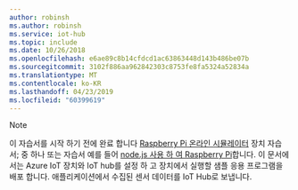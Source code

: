 ```yaml
---
author: robinsh
ms.author: robinsh
ms.service: iot-hub
ms.topic: include
ms.date: 10/26/2018
ms.openlocfilehash: e6ae89c8b14cfdcd1ac63863448d143b486be07b
ms.sourcegitcommit: 3102f886aa962842303c8753fe8fa5324a52834a
ms.translationtype: MT
ms.contentlocale: ko-KR
ms.lasthandoff: 04/23/2019
ms.locfileid: "60399619"
---
```

> [!NOTE]
> 이 자습서를 시작 하기 전에 완료 합니다 [Raspberry Pi 온라인 시뮬레이터](../articles/iot-hub/iot-hub-raspberry-pi-web-simulator-get-started.md) 장치 자습서; 중 하나 또는 자습서 예를 들어 [node.js 사용 하 여 Raspberry Pi](../articles/iot-hub/iot-hub-raspberry-pi-kit-node-get-started.md)합니다. 이 문서에서는 Azure IoT 장치와 IoT hub를 설정 하 고 장치에서 실행할 샘플 응용 프로그램을 배포 합니다. 애플리케이션에서 수집된 센서 데이터를 IoT Hub로 보냅니다.

